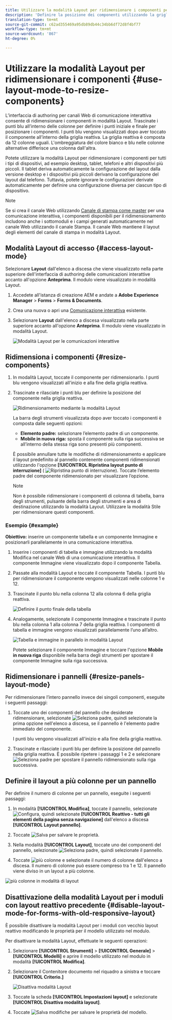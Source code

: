```yaml
---
title: Utilizzare la modalità Layout per ridimensionare i componenti per la comunicazione interattiva
description: 'Definire la posizione dei componenti utilizzando la griglia reattiva disponibile in modalità Layout '
translation-type: tm+mt
source-git-commit: c62ad355469a95db89db44c34bb6df72d8f4bf77
workflow-type: tm+mt
source-wordcount: '867'
ht-degree: 0%

---
```



# Utilizzare la modalità Layout per ridimensionare i componenti {#use-layout-mode-to-resize-components}

L’interfaccia di authoring per canali Web di comunicazione interattiva consente di ridimensionare i componenti in modalità Layout. Trascinate i punti blu all’interno delle colonne per definire i punti iniziale e finale per posizionare i componenti. I punti blu vengono visualizzati dopo aver toccato il componente all’interno della griglia reattiva. La griglia reattiva è composta da 12 colonne uguali. L&#39;ombreggiatura del colore bianco e blu nelle colonne alternative differisce una colonna dall&#39;altra.

Potete utilizzare la modalità Layout per ridimensionare i componenti per tutti i tipi di dispositivi, ad esempio desktop, tablet, telefoni e altri dispositivi più piccoli. Il tablet deriva automaticamente la configurazione del layout dalla versione desktop e i dispositivi più piccoli derivano la configurazione del layout dal telefono. Tuttavia, potete ignorare le configurazioni derivate automaticamente per definire una configurazione diversa per ciascun tipo di dispositivo.

>[!NOTE]
>
>Se si crea il canale Web utilizzando [Canale di stampa come master](../../forms/using/create-interactive-communication.md) per una comunicazione interattiva, i componenti disponibili per il ridimensionamento includono anche i sottomoduli e i campi generati automaticamente nel canale Web utilizzando il canale Stampa. Il canale Web mantiene il layout degli elementi del canale di stampa in modalità Layout.

## Modalità Layout di accesso {#access-layout-mode}

Selezionare **Layout** dall&#39;elenco a discesa che viene visualizzato nella parte superiore dell&#39;interfaccia di authoring delle comunicazioni interattive accanto all&#39;opzione **Anteprima**. Il modulo viene visualizzato in modalità Layout.

1. Accedete all&#39;istanza di creazione AEM e andate a **Adobe Experience Manager** > **Forms** > **Forms &amp; Documents**.
1. Crea una nuova o apri una [Comunicazione interattiva](../../forms/using/create-interactive-communication.md) esistente.
1. Selezionare **Layout** dall&#39;elenco a discesa visualizzato nella parte superiore accanto all&#39;opzione **Anteprima**. Il modulo viene visualizzato in modalità Layout.

   ![Modalità Layout per le comunicazioni interattive](assets/layout_mode_ic_new.png)

## Ridimensiona i componenti {#resize-components}

1. In modalità Layout, toccate il componente per ridimensionarlo. I punti blu vengono visualizzati all&#39;inizio e alla fine della griglia reattiva.
1. Trascinate e rilasciate i punti blu per definire la posizione del componente nella griglia reattiva.

   ![Ridimensionamento mediante la modalità Layout](assets/layout_mode_resize_new_updated.png)

   La barra degli strumenti visualizzata dopo aver toccato i componenti è composta dalle seguenti opzioni:

   * **Elemento padre:** selezionare l’elemento padre di un componente.
   * **Mobile in nuova riga:** sposta il componente sulla riga successiva se all’interno della stessa riga sono presenti più componenti.

   È possibile annullare tutte le modifiche di ridimensionamento e applicare il layout predefinito al pannello contenente componenti ridimensionati utilizzando l&#39;opzione **[!UICONTROL Ripristina layout punto di interruzione]** ( ![Ripristina punto di interruzione](assets/reverttopreviouslypublishedversion.png)). Toccate l’elemento padre del componente ridimensionato per visualizzare l’opzione.

   >[!NOTE]
   >
   >Non è possibile ridimensionare i componenti di colonna di tabella, barra degli strumenti, pulsante della barra degli strumenti e area di destinazione utilizzando la modalità Layout. Utilizzare la modalità Stile per ridimensionare questi componenti.

### Esempio {#example}

**Obiettivo:** inserire un componente tabella e un componente Immagine e posizionarli parallelamente in una comunicazione interattiva.

1. Inserire i componenti di tabella e immagine utilizzando la modalità Modifica nel canale Web di una comunicazione interattiva. Il componente Immagine viene visualizzato dopo il componente Tabella.
1. Passate alla modalità Layout e toccate il componente Tabella. I punti blu per ridimensionare il componente vengono visualizzati nelle colonne 1 e 12.
1. Trascinate il punto blu nella colonna 12 alla colonna 6 della griglia reattiva.

   ![Definire il punto finale della tabella](assets/layout_mode_end_point_table_new.png)

1. Analogamente, selezionate il componente Immagine e trascinate il punto blu nella colonna 1 alla colonna 7 della griglia reattiva. I componenti di tabella e immagine vengono visualizzati parallelamente l’uno all’altro.

   ![Tabella e immagine in parallelo in modalità Layout](assets/table_image_parallel_new.png)

   Potete selezionare il componente Immagine e toccare l&#39;opzione **Mobile in nuova riga** disponibile nella barra degli strumenti per spostare il componente Immagine sulla riga successiva.

## Ridimensionare i pannelli {#resize-panels-layout-mode}

Per ridimensionare l’intero pannello invece dei singoli componenti, eseguite i seguenti passaggi:

1. Toccate uno dei componenti del pannello che desiderate ridimensionare, selezionate ![Seleziona padre](assets/select_parent_icon.svg), quindi selezionate la prima opzione nell&#39;elenco a discesa, se il pannello è l&#39;elemento padre immediato del componente.

   I punti blu vengono visualizzati all&#39;inizio e alla fine della griglia reattiva.

1. Trascinate e rilasciate i punti blu per definire la posizione del pannello nella griglia reattiva.
È possibile ripetere i passaggi 1 e 2 e selezionare ![Seleziona padre](assets/float_to_new_line_icon.svg) per spostare il pannello ridimensionato sulla riga successiva.

## Definire il layout a più colonne per un pannello

Per definire il numero di colonne per un pannello, eseguite i seguenti passaggi:

1. In modalità **[!UICONTROL Modifica]**, toccate il pannello, selezionate ![Configura](assets/configure_icon.png), quindi selezionate **[!UICONTROL Reattivo - tutti gli elementi della pagina senza navigazione]** dall&#39;elenco a discesa **[!UICONTROL Layout pannello]**.

1. Toccate ![Salva](assets/save_icon.svg) per salvare le proprietà.

1. Nella modalità **[!UICONTROL Layout]**, toccate uno dei componenti del pannello, selezionate ![Seleziona padre](assets/select_parent_icon.svg), quindi selezionate il pannello.

1. Toccate ![più colonne](assets/multi-column.svg) e selezionate il numero di colonne dall&#39;elenco a discesa. Il numero di colonne può essere compreso tra 1 e 12. Il pannello viene diviso in un layout a più colonne.

![più colonne in modalità di layout](assets/multi-column-layout.png)

## Disattivazione della modalità Layout per i moduli con layout reattivo precedente {#disable-layout-mode-for-forms-with-old-responsive-layout}

È possibile disattivare la modalità Layout per i moduli con vecchio layout reattivo modificando le proprietà per il modello utilizzato nel modulo.

Per disattivare la modalità Layout, effettuate le seguenti operazioni:

1. Selezionare **[!UICONTROL Strumenti]** > **[!UICONTROL Generale]** > **[!UICONTROL Modelli]** e aprire il modello utilizzato nel modulo in modalità **[!UICONTROL Modifica]**.
1. Selezionare il Contenitore documento nel riquadro a sinistra e toccare **[!UICONTROL Criterio.]**

   ![Disattiva modalità Layout](assets/policy_disable_layout_mode.png)

1. Toccate la scheda **[!UICONTROL Impostazioni layout]** e selezionate **[!UICONTROL Disattiva modalità layout]**.
1. Toccate ![Salva modifiche](assets/save_icon.png) per salvare le proprietà del modello.

